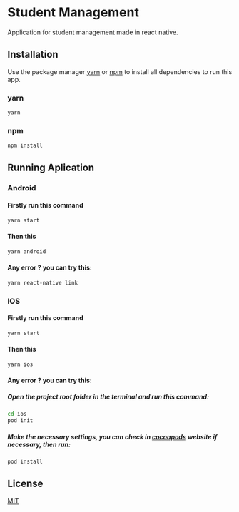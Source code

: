 # Student Management

Application for student management made in react native.

## Installation

Use the package manager [yarn](https://yarnpkg.com/getting-started/install) or [npm](https://www.npmjs.com/get-npm) to install all dependencies to run this app.

### yarn

```bash
yarn
```

### npm

```bash
npm install
```

## Running Aplication

### Android

#### Firstly run this command
```bash
yarn start

```
#### Then this

```bash
yarn android

```

#### Any error ? you can try this: 

```bash
yarn react-native link

```

### IOS

#### Firstly run this command
```bash
yarn start

```
#### Then this

```bash
yarn ios

```

#### Any error ? you can try this: 

##### Open the project root folder in the terminal and run this command:

```bash
cd ios
pod init

```
##### Make the necessary settings, you can check in [cocoapods](https://cocoapods.org/) website if necessary, then run:

```bash
pod install

```

## License
[MIT](https://choosealicense.com/licenses/mit/)

